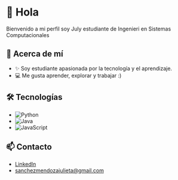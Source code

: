 

# 👋 Hola

Bienvenido a mi perfil
soy July  estudiante de Ingenieri en Sistemas Computacionales 

## 🌱 Acerca de mí

- ✨ Soy estudiante apasionada por la tecnología y el aprendizaje.
- 💻 Me gusta aprender, explorar y trabajar :)

## 🛠️ Tecnologías 
- ![Python](https://img.shields.io/badge/-Python-3776AB?style=flat-square&logo=python&logoColor=ffffff)
- ![Java](https://img.shields.io/badge/Java-007396?style=flat-square&logo=java&logoColor=white)
- ![JavaScript](https://img.shields.io/badge/-JavaScript-F7DF1E?style=flat-square&logo=javascript&logoColor=ffffff)


## 📫 Contacto
- [LinkedIn](https://www.linkedin.com/in/julieta-sanchez-mendoza-06640927b/)
- sanchezmendozajulieta@gmail.com
